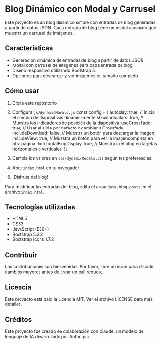 # Blog Dinámico con Modal y Carrusel

Este proyecto es un blog dinámico simple con entradas de blog generadas a partir de datos JSON. Cada entrada de blog tiene un modal asociado que muestra un carrusel de imágenes.

## Características

- Generación dinámica de entradas de blog a partir de datos JSON
- Modal con carrusel de imágenes para cada entrada de blog
- Diseño responsivo utilizando Bootstrap 5
- Opciones para descargar y ver imágenes en tamaño completo

## Cómo usar

1. Clona este repositorio
2. Configura `js/dynamicModals.js`
   const config = {
   autoplay: true, // Inicia el cambio de diapositivas dinámicamente
   showIndicators: true, // Muestra los indicadores de posición de la diapositiva.
   useCrossFade: true, // Usar el slide por defecto o cambiar a Crossfade.
   includeDownload: false, // Muestra un botón para descargar la imagen.
   includeView: true, // Muestra un botón para ver la imagencompleta en otra página.
   horizontalBlogDisplay: true, // Muestra la el blog en tarjetas horizontales o verticales.
   };

3. Cambia los valores en `css/dynamicModals.css` según tus preferencias.
4. Abre `index.html` en tu navegador
5. ¡Disfruta del blog!

Para modificar las entradas del blog, edita el array `data-blog-posts` en el archivo `index.html`.

## Tecnologías utilizadas

- HTML5
- CSS3
- JavaScript (ES6+)
- Bootstrap 5.3.3
- Bootstrap Icons 1.7.2

## Contribuir

Las contribuciones son bienvenidas. Por favor, abre un issue para discutir cambios mayores antes de crear un pull request.

## Licencia

Este proyecto está bajo la Licencia MIT. Ver el archivo [LICENSE](LICENSE) para más detalles.

## Créditos

Este proyecto fue creado en colaboración con Claude, un modelo de lenguaje de IA desarrollado por Anthropic.
